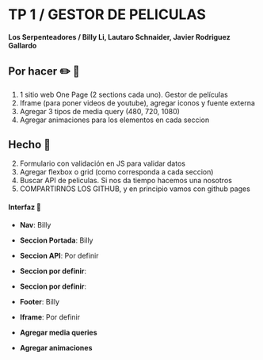# TP 1 / GESTOR DE PELICULAS
#### Los Serpenteadores / Billy Li, Lautaro Schnaider, Javier Rodriguez Gallardo

## Por hacer :pencil2: :notebook_with_decorative_cover:
1. 1 sitio web One Page (2 sections cada uno). Gestor de películas
3. Iframe (para poner videos de youtube), agregar iconos y fuente externa
4. Agregar 3 tipos de media query (480, 720, 1080)
5. Agregar animaciones para los elementos en cada seccion

## Hecho :open_file_folder:
2. Formulario con validación en JS para validar datos
6. Agregar flexbox o grid (como corresponda a cada seccion)
7. Buscar API de peliculas. Si nos da tiempo hacemos una nosotros
9. COMPARTIRNOS LOS GITHUB, y en principio vamos con github pages


#### Interfaz :triangular_ruler:
- **Nav**: Billy
- **Seccion Portada**: Billy
- **Seccion API**: Por definir
- **Seccion por definir**: 
- **Seccion por definir**:
- **Footer**: Billy


- **Iframe**: Por definir
- **Agregar media queries**
- **Agregar animaciones**
